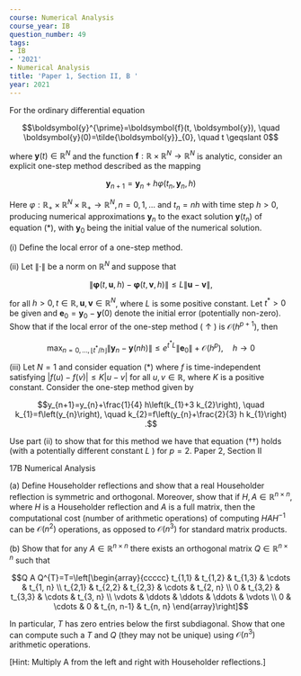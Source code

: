 ```yaml
---
course: Numerical Analysis
course_year: IB
question_number: 49
tags:
- IB
- '2021'
- Numerical Analysis
title: 'Paper 1, Section II, B '
year: 2021
---
```




For the ordinary differential equation

$$\boldsymbol{y}^{\prime}=\boldsymbol{f}(t, \boldsymbol{y}), \quad \boldsymbol{y}(0)=\tilde{\boldsymbol{y}}_{0}, \quad t \geqslant 0$$

where $\boldsymbol{y}(t) \in \mathbb{R}^{N}$ and the function $\boldsymbol{f}: \mathbb{R} \times \mathbb{R}^{N} \rightarrow \mathbb{R}^{N}$ is analytic, consider an explicit one-step method described as the mapping

$$\boldsymbol{y}_{n+1}=\boldsymbol{y}_{n}+h \varphi\left(t_{n}, \boldsymbol{y}_{n}, h\right)$$

Here $\varphi: \mathbb{R}_{+} \times \mathbb{R}^{N} \times \mathbb{R}_{+} \rightarrow \mathbb{R}^{N}, n=0,1, \ldots$ and $t_{n}=n h$ with time step $h>0$, producing numerical approximations $\boldsymbol{y}_{n}$ to the exact solution $\boldsymbol{y}\left(t_{n}\right)$ of equation $(*)$, with $\boldsymbol{y}_{0}$ being the initial value of the numerical solution.

(i) Define the local error of a one-step method.

(ii) Let $\|\cdot\|$ be a norm on $\mathbb{R}^{N}$ and suppose that

$$\|\boldsymbol{\varphi}(t, \boldsymbol{u}, h)-\boldsymbol{\varphi}(t, \boldsymbol{v}, h)\| \leqslant L\|\boldsymbol{u}-\boldsymbol{v}\|,$$

for all $h>0, t \in \mathbb{R}, \boldsymbol{u}, \boldsymbol{v} \in \mathbb{R}^{N}$, where $L$ is some positive constant. Let $t^{*}>0$ be given and $\boldsymbol{e}_{0}=\boldsymbol{y}_{0}-\boldsymbol{y}(0)$ denote the initial error (potentially non-zero). Show that if the local error of the one-step method ( $\uparrow$ ) is $\mathcal{O}\left(h^{p+1}\right)$, then

$$\max _{n=0, \ldots,\left\lfloor t^{*} / h\right\rfloor}\left\|\boldsymbol{y}_{n}-\boldsymbol{y}(n h)\right\| \leqslant e^{t^{*} L}\left\|\boldsymbol{e}_{0}\right\|+\mathcal{O}\left(h^{p}\right), \quad h \rightarrow 0$$

(iii) Let $N=1$ and consider equation $(*)$ where $f$ is time-independent satisfying $|f(u)-f(v)| \leqslant K|u-v|$ for all $u, v \in \mathbb{R}$, where $K$ is a positive constant. Consider the one-step method given by

$$y_{n+1}=y_{n}+\frac{1}{4} h\left(k_{1}+3 k_{2}\right), \quad k_{1}=f\left(y_{n}\right), \quad k_{2}=f\left(y_{n}+\frac{2}{3} h k_{1}\right) .$$

Use part (ii) to show that for this method we have that equation (††) holds (with a potentially different constant $L$ ) for $p=2$. Paper 2, Section II

17B Numerical Analysis

(a) Define Householder reflections and show that a real Householder reflection is symmetric and orthogonal. Moreover, show that if $H, A \in \mathbb{R}^{n \times n}$, where $H$ is a Householder reflection and $A$ is a full matrix, then the computational cost (number of arithmetic operations) of computing $H A H^{-1}$ can be $\mathcal{O}\left(n^{2}\right)$ operations, as opposed to $\mathcal{O}\left(n^{3}\right)$ for standard matrix products.

(b) Show that for any $A \in \mathbb{R}^{n \times n}$ there exists an orthogonal matrix $Q \in \mathbb{R}^{n \times n}$ such that

$$Q A Q^{T}=T=\left[\begin{array}{ccccc}
t_{1,1} & t_{1,2} & t_{1,3} & \cdots & t_{1, n} \\
t_{2,1} & t_{2,2} & t_{2,3} & \cdots & t_{2, n} \\
0 & t_{3,2} & t_{3,3} & \cdots & t_{3, n} \\
\vdots & \ddots & \ddots & \ddots & \vdots \\
0 & \cdots & 0 & t_{n, n-1} & t_{n, n}
\end{array}\right]$$

In particular, $T$ has zero entries below the first subdiagonal. Show that one can compute such a $T$ and $Q$ (they may not be unique) using $\mathcal{O}\left(n^{3}\right)$ arithmetic operations.

[Hint: Multiply A from the left and right with Householder reflections.]